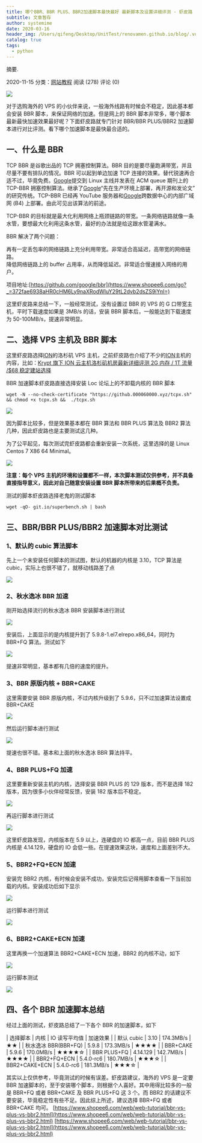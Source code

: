 ```yaml
---
title: 哪个BBR、BBR PLUS、BBR2加速脚本最快最好 最新脚本及设置详细评测 - 虾皮路
subtitle: 文章暂存
author: systemime
date: 2020-03-16
header_img: /Users/qifeng/Desktop/UnitTest/renovamen.github.io/blog/.vuepress/public/img/in-post/header/15.jpg
catalog: true
tags:
  - python
---
```

摘要.

<!-- more -->
2020-11-15 分类：[网站教程](https://www.shopee6.com/web/web-tutorial) 阅读 (278) 评论 (0)

[![](https://shopee6.flxzz.com/2020/11/20201115060936278.jpg!sh6)
](https://www.shopee6.com/go?_=0d5ef1350daHR0cHM6Ly9zaG9wZWU2LmZseHp6LmNvbS8yMDIwLzExLzIwMjAxMTE1MDYwOTM2Mjc4LmpwZw==)

对于选购海外的 VPS 的小伙伴来说，一般海外线路有时候会不稳定，因此基本都会安装 BBR 脚本，来保证网络的加速。但是网上的 BBR 脚本非常多，哪个脚本最新最快加速效果最好呢？下面虾皮路就专门针对 BBR/BBR PLUS/BBR2 加速脚本进行对比评测。看下哪个加速脚本是最快最合适的。

## 一、什么是 BBR

TCP BBR 是谷歌出品的 TCP 拥塞控制算法。BBR 目的是要尽量跑满带宽，并且尽量不要有排队的情况。BBR 可以起到单边加速 TCP 连接的效果。替代锐速再合适不过，毕竟免费。[Google](https://www.shopee6.com/tag/170 "View all posts in Google")提交到 Linux 主线并发表在 ACM queue 期刊上的 TCP-BBR 拥塞控制算法。继承了[Google](https://www.shopee6.com/tag/170 "View all posts in Google")“先在生产环境上部署，再开源和发论文” 的研究传统。TCP-BBR 已经再 YouTube 服务器和[Google](https://www.shopee6.com/tag/170 "View all posts in Google")跨数据中心的内部广域网 (B4) 上部署。由此可见出该算法的前途。

TCP-BBR 的目标就是最大化利用网络上瓶颈链路的带宽。一条网络链路就像一条水管，要想最大化利用这条水管，最好的办法就是给这跟水管灌满水。

BBR 解决了两个问题：

再有一定丢包率的网络链路上充分利用带宽。非常适合高延迟，高带宽的网络链路。  
降低网络链路上的 buffer 占用率，从而降低延迟。非常适合慢速接入网络的用户。

项目地址:[https://github.com/google/bbr](https://www.shopee6.com/go?_=372fae6938aHR0cHM6Ly9naXRodWIuY29tL2dvb2dsZS9iYnI=)

这里虾皮路来总结一下，一般经常测试，没有设置过 BBR 的 VPS 的 G 口带宽主机，平时下载速度如果是 3MB/s 的话，安装 BBR 脚本后，一般能达到下载速度为 50-100MB/s，提速非常明显。

## 二、选择 VPS 主机及 BBR 脚本

这里虾皮路选择[ION](https://www.shopee6.com/tag/44 "View all posts in ION")的洛杉矶 VPS 主机，之前虾皮路也介绍了不少的[ION](https://www.shopee6.com/tag/44 "View all posts in ION")主机的内容，比如：[Krypt 旗下 ION 云主机洛杉矶机房最新详细评测 2G 内存 / 1T 流量 /$68 稳定建站选择](https://www.shopee6.com/hosting/vps/krypt-ion-review.html)

BBR 加速脚本虾皮路直接选择安装 Loc 论坛上的不卸载内核的 BBR 脚本

    wget -N --no-check-certificate "https://github.000060000.xyz/tcpx.sh"  && chmod +x tcpx.sh &&  ./tcpx.sh

[![](https://shopee6.flxzz.com/2020/11/20201115053849370.jpg!sh6)
](https://www.shopee6.com/go?_=e72de36cb5aHR0cHM6Ly9zaG9wZWU2LmZseHp6LmNvbS8yMDIwLzExLzIwMjAxMTE1MDUzODQ5MzcwLmpwZw==)

因为脚本比较多，但是效果基本都在 BBR 算法和 BBR PLUS 算法及 BBR2 算法几种，因此虾皮路也是主要测试这几种。

为了公平起见，每次测试完虾皮路都会重新安装一次系统，这里选择的是 Linux Centos 7 X86 64 Minimal。

[![](https://shopee6.flxzz.com/2020/11/20201115053855123.jpg!sh6)
](https://www.shopee6.com/go?_=6d95d5c21caHR0cHM6Ly9zaG9wZWU2LmZseHp6LmNvbS8yMDIwLzExLzIwMjAxMTE1MDUzODU1MTIzLmpwZw==)

**注意：每个 VPS 主机的环境和设置都不一样，本次脚本测试仅供参考，并不具备直接指导意义，因此对自己随意安装设置 BBR 脚本所带来的后果概不负责。** 

测试的脚本虾皮路选择老鬼的测试脚本

    wget -qO- git.io/superbench.sh | bash

## 三、BBR/BBR PLUS/BBR2 加速脚本对比测试

### 1、默认的 cubic 算法脚本

先上一个未安装任何脚本的测试图，默认的机器的内核是 3.10，TCP 算法是 cubic，实际上也很不错了，就移动线路差了点

[![](https://shopee6.flxzz.com/2020/11/20201115053859465.jpg!sh6)
](https://www.shopee6.com/go?_=7db1397839aHR0cHM6Ly9zaG9wZWU2LmZseHp6LmNvbS8yMDIwLzExLzIwMjAxMTE1MDUzODU5NDY1LmpwZw==)

### 2、秋水逸冰 BBR 加速

刚开始选择流行的秋水逸冰 BBR 安装脚本进行测试

[![](https://shopee6.flxzz.com/2020/11/20201115053903934.jpg!sh6)
](https://www.shopee6.com/go?_=cc215b3e98aHR0cHM6Ly9zaG9wZWU2LmZseHp6LmNvbS8yMDIwLzExLzIwMjAxMTE1MDUzOTAzOTM0LmpwZw==)

安装后，上面显示的是内核提升到了 5.9.8-1.el7.elrepo.x86_64，同时为 BBR+FQ 算法。测试如下

[![](https://shopee6.flxzz.com/2020/11/20201115053907260.png!sh6)
](https://www.shopee6.com/go?_=ab8c514d70aHR0cHM6Ly9zaG9wZWU2LmZseHp6LmNvbS8yMDIwLzExLzIwMjAxMTE1MDUzOTA3MjYwLnBuZw==)

提速非常明显，基本都有几倍的速度的提升。

### 3、BBR 原版内核 + BBR+CAKE

这里需要安装 BBR 原版内核，不过内核升级到了 5.9.6，只不过加速算法设置成 BBR+CAKE

[![](https://shopee6.flxzz.com/2020/11/20201115053912901.png!sh6)
](https://www.shopee6.com/go?_=159811cb38aHR0cHM6Ly9zaG9wZWU2LmZseHp6LmNvbS8yMDIwLzExLzIwMjAxMTE1MDUzOTEyOTAxLnBuZw==)

然后运行脚本进行测试

[![](https://shopee6.flxzz.com/2020/11/20201115053916505.png!sh6)
](https://www.shopee6.com/go?_=a8cb7cb901aHR0cHM6Ly9zaG9wZWU2LmZseHp6LmNvbS8yMDIwLzExLzIwMjAxMTE1MDUzOTE2NTA1LnBuZw==)

提速也很不错。基本和上面的秋水逸冰 BBR 算法持平。

### 4、BBR PLUS+FQ 加速

这里要重新安装主机的内核，选择安装 BBR PLUS 的 129 版本，而不是选择 182 版本，因为很多小伙伴经常反馈，安装 182 版本后不稳定。

[![](https://shopee6.flxzz.com/2020/11/20201115053920834.png!sh6)
](https://www.shopee6.com/go?_=abae4dd412aHR0cHM6Ly9zaG9wZWU2LmZseHp6LmNvbS8yMDIwLzExLzIwMjAxMTE1MDUzOTIwODM0LnBuZw==)

再运行脚本进行测试

[![](https://shopee6.flxzz.com/2020/11/20201115053924283.png!sh6)
](https://www.shopee6.com/go?_=92bd33f00baHR0cHM6Ly9zaG9wZWU2LmZseHp6LmNvbS8yMDIwLzExLzIwMjAxMTE1MDUzOTI0MjgzLnBuZw==)

这里虾皮路发现，内核版本在 5.9 以上，连硬盘的 IO 都高一点，目前 BBR PLUS 内核是 4.14.129，硬盘的 IO 会低一些。在提速效果这块，速度和上面差别不大。

### 5、BBR2+FQ+ECN 加速

安装完 BBR2 内核，有时候会安装不成功，安装完后记得用脚本查看一下当前加载的内核。安装成功后如下显示

[![](https://shopee6.flxzz.com/2020/11/20201115053926332.png!sh6)
](https://www.shopee6.com/go?_=832c26b9fdaHR0cHM6Ly9zaG9wZWU2LmZseHp6LmNvbS8yMDIwLzExLzIwMjAxMTE1MDUzOTI2MzMyLnBuZw==)

运行脚本进行测试

[![](https://shopee6.flxzz.com/2020/11/20201115053929163.png!sh6)
](https://www.shopee6.com/go?_=f6a5216b9caHR0cHM6Ly9zaG9wZWU2LmZseHp6LmNvbS8yMDIwLzExLzIwMjAxMTE1MDUzOTI5MTYzLnBuZw==)

### 6、BBR2+CAKE+ECN 加速

这里再换一个加速算法 BBR2+CAKE+ECN 加速，BBR2 的内核不动，如下

[![](https://shopee6.flxzz.com/2020/11/20201115053933439.png!sh6)
](https://www.shopee6.com/go?_=b12974d493aHR0cHM6Ly9zaG9wZWU2LmZseHp6LmNvbS8yMDIwLzExLzIwMjAxMTE1MDUzOTMzNDM5LnBuZw==)

运行脚本测试

[![](https://shopee6.flxzz.com/2020/11/20201115053935658.png!sh6)
](https://www.shopee6.com/go?_=42f83235bdaHR0cHM6Ly9zaG9wZWU2LmZseHp6LmNvbS8yMDIwLzExLzIwMjAxMTE1MDUzOTM1NjU4LnBuZw==)

## 四、各个 BBR 加速脚本总结

经过上面的测试，虾皮路总结了一下各个 BBR 的加速脚本，如下

| 选择脚本 | 内核 | IO 读写平均值 | 加速效果 |
| 默认 cubic | 3.10 | 174.3MB/s | ★★ |
| 秋水逸冰 BBR(BBR+FQ) | 5.9.8 | 173.3MB/s | ★★★★ |
| BBR+CAKE | 5.9.6 | 170.0MB/s | ★★★★☆ |
| BBR PLUS+FQ | 4.14.129 | 142.7MB/s | ★★★★ |
| BBR2+FQ+ECN | 5.4.0-rc6 | 180.7MB/s | ★★★☆ |
| BBR2+CAKE+ECN | 5.4.0-rc6 | 181.3MB/s | ★★★☆ |

其实以上仅供参考，毕竟测试的时候有误差。虾皮路建议，海外的 VPS 是一定要 BBR 加速脚本的，至于安装哪个脚本，则根据个人喜好。其中用得比较多的一般是 BBR+FQ 或者 BBR+CAKE 及 BBR PLUS+FQ 这 3 个。而 BBR2 的话建议不要安装，毕竟稳定性有些不足。因此综上所述，建议选择 BBR+FQ 或者 BBR+CAKE 均可。 
 [https://www.shopee6.com/web/web-tutorial/bbr-vs-plus-vs-bbr2.html](https://www.shopee6.com/web/web-tutorial/bbr-vs-plus-vs-bbr2.html) 
 [https://www.shopee6.com/web/web-tutorial/bbr-vs-plus-vs-bbr2.html](https://www.shopee6.com/web/web-tutorial/bbr-vs-plus-vs-bbr2.html)

